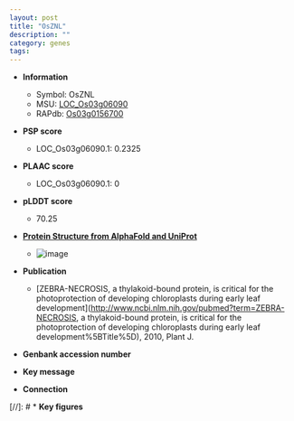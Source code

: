 ```yaml
---
layout: post
title: "OsZNL"
description: ""
category: genes
tags: 
---
```


* **Information**  
    + Symbol: OsZNL  
    + MSU: [LOC_Os03g06090](http://rice.plantbiology.msu.edu/cgi-bin/ORF_infopage.cgi?orf=LOC_Os03g06090)  
    + RAPdb: [Os03g0156700](http://rapdb.dna.affrc.go.jp/viewer/gbrowse_details/irgsp1?name=Os03g0156700)  

* **PSP score**  
    + LOC_Os03g06090.1: 0.2325 

* **PLAAC score**  
    + LOC_Os03g06090.1: 0 

* **pLDDT score**
    + 70.25

* **[Protein Structure from AlphaFold and UniProt](https://www.uniprot.org/uniprotkb/Q8LMQ1/entry#structure)**
    + ![image](https://ricepsp.github.io/images/Q8/AF-Q8LMQ1-F1.png)

* **Publication**  
    + [ZEBRA-NECROSIS, a thylakoid-bound protein, is critical for the photoprotection of developing chloroplasts during early leaf development](http://www.ncbi.nlm.nih.gov/pubmed?term=ZEBRA-NECROSIS, a thylakoid-bound protein, is critical for the photoprotection of developing chloroplasts during early leaf development%5BTitle%5D), 2010, Plant J.

* **Genbank accession number**  

* **Key message**  

* **Connection**  

[//]: # * **Key figures**  


